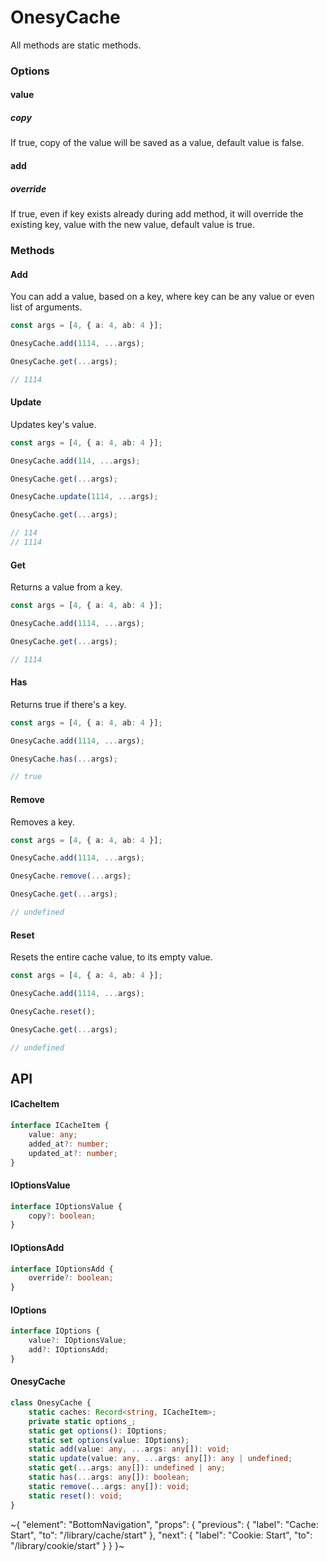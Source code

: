 
# OnesyCache

All methods are static methods.

### Options

#### value

##### copy

If true, copy of the value will be saved as a value, default value is false.

#### add

##### override

If true, even if key exists already during add method, it will override the existing key, value with the new value, default value is true.

### Methods

#### Add

You can add a value, based on a key, where key can be any value or even list of arguments.

```ts
const args = [4, { a: 4, ab: 4 }];

OnesyCache.add(1114, ...args);

OnesyCache.get(...args);

// 1114
```

#### Update

Updates key's value.

```ts
const args = [4, { a: 4, ab: 4 }];

OnesyCache.add(114, ...args);

OnesyCache.get(...args);

OnesyCache.update(1114, ...args);

OnesyCache.get(...args);

// 114
// 1114
```

#### Get

Returns a value from a key.

```ts
const args = [4, { a: 4, ab: 4 }];

OnesyCache.add(1114, ...args);

OnesyCache.get(...args);

// 1114
```

#### Has

Returns true if there's a key.

```ts
const args = [4, { a: 4, ab: 4 }];

OnesyCache.add(1114, ...args);

OnesyCache.has(...args);

// true
```

#### Remove

Removes a key.

```ts
const args = [4, { a: 4, ab: 4 }];

OnesyCache.add(1114, ...args);

OnesyCache.remove(...args);

OnesyCache.get(...args);

// undefined
```

#### Reset

Resets the entire cache value, to its empty value.

```ts
const args = [4, { a: 4, ab: 4 }];

OnesyCache.add(1114, ...args);

OnesyCache.reset();

OnesyCache.get(...args);

// undefined
```

## API

#### ICacheItem

```ts
interface ICacheItem {
    value: any;
    added_at?: number;
    updated_at?: number;
}
```

#### IOptionsValue

```ts
interface IOptionsValue {
    copy?: boolean;
}
```

#### IOptionsAdd

```ts
interface IOptionsAdd {
    override?: boolean;
}
```

#### IOptions

```ts
interface IOptions {
    value?: IOptionsValue;
    add?: IOptionsAdd;
}
```

#### OnesyCache

```ts
class OnesyCache {
    static caches: Record<string, ICacheItem>;
    private static options_;
    static get options(): IOptions;
    static set options(value: IOptions);
    static add(value: any, ...args: any[]): void;
    static update(value: any, ...args: any[]): any | undefined;
    static get(...args: any[]): undefined | any;
    static has(...args: any[]): boolean;
    static remove(...args: any[]): void;
    static reset(): void;
}
```


~{
  "element": "BottomNavigation",
  "props": {
    "previous": {
      "label": "Cache: Start",
      "to": "/library/cache/start"
    },
    "next": {
      "label": "Cookie: Start",
      "to": "/library/cookie/start"
    }
  }
}~
